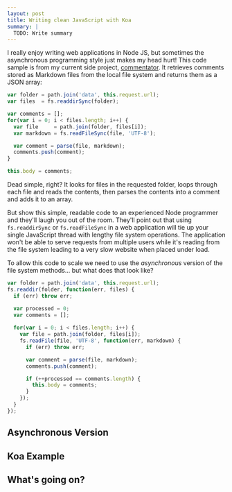 ```yaml
---
layout: post
title: Writing clean JavaScript with Koa
summary: |
  TODO: Write summary
---
```

I really enjoy writing web applications in Node JS, but sometimes the
asynchronous programming style just makes my head hurt!  This code sample is
from my current side project, [commentator]().  It retrieves comments stored as
Markdown files from the local file system and returns them as a JSON array:

```javascript
var folder = path.join('data', this.request.url);
var files  = fs.readdirSync(folder);

var comments = [];
for(var i = 0; i < files.length; i++) {
  var file     = path.join(folder, files[i]);
  var markdown = fs.readFileSync(file, 'UTF-8');

  var comment = parse(file, markdown);
  comments.push(comment);
}

this.body = comments;
```

Dead simple, right?  It looks for files in the requested folder, loops through
each file and reads the contents, then parses the contents into a comment and
adds it to an array.

But show this simple, readable code to an experienced Node programmer and
they'll laugh you out of the room.  They'll point out that using
`fs.readdirSync` or `fs.readFileSync` in a web application will tie up your
single JavaScript thread with lengthy file system operations.  The application
won't be able to serve requests from multiple users while it's reading from the
file system leading to a very slow website when placed under load.

To allow this code to scale we need to use the *asynchronous* version of the
file system methods... but what does that look like?

```javascript
var folder = path.join('data', this.request.url);
fs.readdir(folder, function(err, files) {
  if (err) throw err;

  var processed = 0;
  var comments = [];
  
  for(var i = 0; i < files.length; i++) {
    var file = path.join(folder, files[i]);
    fs.readFile(file, 'UTF-8', function(err, markdown) {
      if (err) throw err;

      var comment = parse(file, markdown);
      comments.push(comment);

      if (++processed == comments.length) {
        this.body = comments;
      }
    });
  }
});
```

## Asynchronous Version
## Koa Example
## What's going on?
